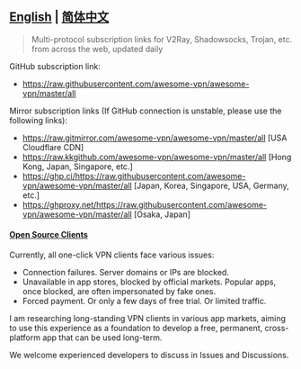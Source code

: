 ## [English](README.md) | [简体中文](READMECN.md)

> Multi-protocol subscription links for V2Ray, Shadowsocks, Trojan, etc. from across the web, updated daily

GitHub subscription link:
- https://raw.githubusercontent.com/awesome-vpn/awesome-vpn/master/all

Mirror subscription links (If GitHub connection is unstable, please use the following links):
- https://raw.gitmirror.com/awesome-vpn/awesome-vpn/master/all [USA Cloudflare CDN]
- https://raw.kkgithub.com/awesome-vpn/awesome-vpn/master/all [Hong Kong, Japan, Singapore, etc.]
- https://ghp.ci/https://raw.githubusercontent.com/awesome-vpn/awesome-vpn/master/all [Japan, Korea, Singapore, USA, Germany, etc.]
- https://ghproxy.net/https://raw.githubusercontent.com/awesome-vpn/awesome-vpn/master/all [Osaka, Japan]

#### [Open Source Clients](https://github.com/awesome-vpn/awesome-vpn/wiki/Clients)

Currently, all one-click VPN clients face various issues:

- Connection failures. Server domains or IPs are blocked.
- Unavailable in app stores, blocked by official markets. Popular apps, once blocked, are often impersonated by fake ones.
- Forced payment. Or only a few days of free trial. Or limited traffic.

I am researching long-standing VPN clients in various app markets, aiming to use this experience as a foundation to develop a free, permanent, cross-platform app that can be used long-term.

We welcome experienced developers to discuss in Issues and Discussions.
